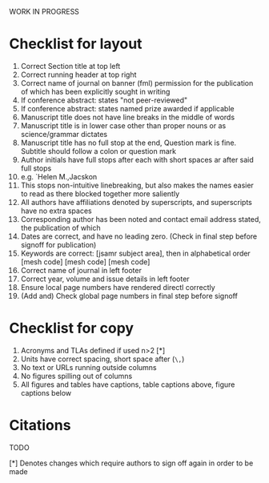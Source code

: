 WORK IN PROGRESS


# Checklist for layout

1. Correct Section title at top left
1. Correct running header at top right
1. Correct name of journal on banner (fml) permission for the publication of which has been explicitly sought in writing
1. If conference abstract: states "not peer-reviewed" 
1. If conference abstract: states named prize awarded if applicable
1. Manuscript title does not have line breaks in the middle of words
1. Manuscript title is in lower case other than proper nouns or as science/grammar dictates
1. Manuscript title has no full stop at the end, Question mark is fine. Subtitle should follow a colon or question mark 
1. Author initials have full stops after each with short spaces ar after said full stops
  1. e.g. `Helen M.\,Jacskon
  1. This stops non-intuitive linebreaking, but also makes the names easier to read as there blocked together more saliently
1. All authors have affiliations denoted by superscripts, and superscripts have no extra spaces
1. Corresponding author has been noted and contact email address stated,  the publication of which
1. Dates are correct, and have no leading zero. (Check in final step before signoff for publication)
1. Keywords are correct: [jsamr subject area], then in alphabetical order [mesh code] [mesh code] [mesh code]
1. Correct name of journal in left footer
1. Correct year, volume and issue details in left footer
1. Ensure local page numbers have rendered directl correctly
1. (Add and) Check global page numbers in final step before signoff


# Checklist for copy

1. Acronyms and TLAs defined if used n>2 [*]
1. Units have correct spacing, short space after (`\,`)
1. No text or URLs running outside columns
1. No figures spilling out of columns
1. All figures and tables have captions, table captions above, figure captions below


# Citations
TODO



[*] Denotes changes which require authors to sign off again in order to be made
